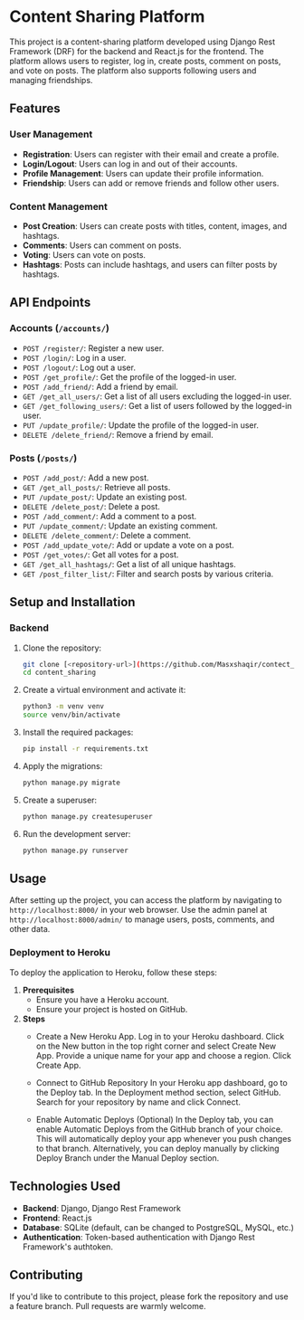 # Content Sharing Platform

This project is a content-sharing platform developed using Django Rest Framework (DRF) for the backend and React.js for the frontend. The platform allows users to register, log in, create posts, comment on posts, and vote on posts. The platform also supports following users and managing friendships.

## Features

### User Management
- **Registration**: Users can register with their email and create a profile.
- **Login/Logout**: Users can log in and out of their accounts.
- **Profile Management**: Users can update their profile information.
- **Friendship**: Users can add or remove friends and follow other users.

### Content Management
- **Post Creation**: Users can create posts with titles, content, images, and hashtags.
- **Comments**: Users can comment on posts.
- **Voting**: Users can vote on posts.
- **Hashtags**: Posts can include hashtags, and users can filter posts by hashtags.

## API Endpoints

### Accounts (`/accounts/`)
- `POST /register/`: Register a new user.
- `POST /login/`: Log in a user.
- `POST /logout/`: Log out a user.
- `POST /get_profile/`: Get the profile of the logged-in user.
- `POST /add_friend/`: Add a friend by email.
- `GET /get_all_users/`: Get a list of all users excluding the logged-in user.
- `GET /get_following_users/`: Get a list of users followed by the logged-in user.
- `PUT /update_profile/`: Update the profile of the logged-in user.
- `DELETE /delete_friend/`: Remove a friend by email.

### Posts (`/posts/`)
- `POST /add_post/`: Add a new post.
- `GET /get_all_posts/`: Retrieve all posts.
- `PUT /update_post/`: Update an existing post.
- `DELETE /delete_post/`: Delete a post.
- `POST /add_comment/`: Add a comment to a post.
- `PUT /update_comment/`: Update an existing comment.
- `DELETE /delete_comment/`: Delete a comment.
- `POST /add_update_vote/`: Add or update a vote on a post.
- `POST /get_votes/`: Get all votes for a post.
- `GET /get_all_hashtags/`: Get a list of all unique hashtags.
- `GET /post_filter_list/`: Filter and search posts by various criteria.

## Setup and Installation

### Backend

1. Clone the repository:

    ```bash
    git clone [<repository-url>](https://github.com/Masxshaqir/contect_sharing_backend.git)
    cd content_sharing
    ```

2. Create a virtual environment and activate it:

    ```bash
    python3 -m venv venv
    source venv/bin/activate
    ```

3. Install the required packages:

    ```bash
    pip install -r requirements.txt
    ```

4. Apply the migrations:

    ```bash
    python manage.py migrate
    ```

5. Create a superuser:

    ```bash
    python manage.py createsuperuser
    ```

6. Run the development server:

    ```bash
    python manage.py runserver
    ```



## Usage

After setting up the project, you can access the platform by navigating to `http://localhost:8000/` in your web browser. Use the admin panel at `http://localhost:8000/admin/` to manage users, posts, comments, and other data.

### Deployment to Heroku
To deploy the application to Heroku, follow these steps:
1. **Prerequisites**
    - Ensure you have a Heroku account.
    - Ensure your project is hosted on GitHub.
2. **Steps**
   - Create a New Heroku App.
       Log in to your Heroku dashboard.
       Click on the New button in the top right corner and select Create New App.
       Provide a unique name for your app and choose a region. Click Create App.

   - Connect to GitHub Repository
       In your Heroku app dashboard, go to the Deploy tab.
       In the Deployment method section, select GitHub.
       Search for your repository by name and click Connect.

   
   - Enable Automatic Deploys (Optional)
       In the Deploy tab, you can enable Automatic Deploys from the GitHub branch of your choice. This will automatically deploy your app whenever you push changes to that branch.
       Alternatively, you can deploy manually by clicking Deploy Branch under the Manual Deploy section.
     
## Technologies Used
- **Backend**: Django, Django Rest Framework
- **Frontend**: React.js
- **Database**: SQLite (default, can be changed to PostgreSQL, MySQL, etc.)
- **Authentication**: Token-based authentication with Django Rest Framework's authtoken.

## Contributing

If you'd like to contribute to this project, please fork the repository and use a feature branch. Pull requests are warmly welcome.
